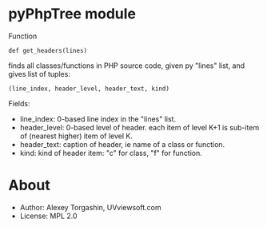# pyPhpTree module

Function

    def get_headers(lines)
  
finds all classes/functions in PHP source code, given py "lines" list, and gives list of tuples:

    (line_index, header_level, header_text, kind)
  
Fields:

- line_index: 0-based line index in the "lines" list.
- header_level: 0-based level of header. each item of level K+1 is sub-item of (nearest higher) item of level K.
- header_text: caption of header, ie name of a class or function.
- kind: kind of header item: "c" for class, "f" for function.

# About

- Author: Alexey Torgashin, UVviewsoft.com 
- License: MPL 2.0
